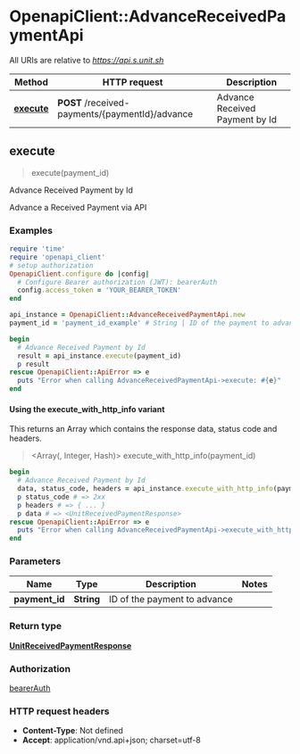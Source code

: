 # OpenapiClient::AdvanceReceivedPaymentApi

All URIs are relative to *https://api.s.unit.sh*

| Method | HTTP request | Description |
| ------ | ------------ | ----------- |
| [**execute**](AdvanceReceivedPaymentApi.md#execute) | **POST** /received-payments/{paymentId}/advance | Advance Received Payment by Id |


## execute

> <UnitReceivedPaymentResponse> execute(payment_id)

Advance Received Payment by Id

Advance a Received Payment via API 

### Examples

```ruby
require 'time'
require 'openapi_client'
# setup authorization
OpenapiClient.configure do |config|
  # Configure Bearer authorization (JWT): bearerAuth
  config.access_token = 'YOUR_BEARER_TOKEN'
end

api_instance = OpenapiClient::AdvanceReceivedPaymentApi.new
payment_id = 'payment_id_example' # String | ID of the payment to advance

begin
  # Advance Received Payment by Id
  result = api_instance.execute(payment_id)
  p result
rescue OpenapiClient::ApiError => e
  puts "Error when calling AdvanceReceivedPaymentApi->execute: #{e}"
end
```

#### Using the execute_with_http_info variant

This returns an Array which contains the response data, status code and headers.

> <Array(<UnitReceivedPaymentResponse>, Integer, Hash)> execute_with_http_info(payment_id)

```ruby
begin
  # Advance Received Payment by Id
  data, status_code, headers = api_instance.execute_with_http_info(payment_id)
  p status_code # => 2xx
  p headers # => { ... }
  p data # => <UnitReceivedPaymentResponse>
rescue OpenapiClient::ApiError => e
  puts "Error when calling AdvanceReceivedPaymentApi->execute_with_http_info: #{e}"
end
```

### Parameters

| Name | Type | Description | Notes |
| ---- | ---- | ----------- | ----- |
| **payment_id** | **String** | ID of the payment to advance |  |

### Return type

[**UnitReceivedPaymentResponse**](UnitReceivedPaymentResponse.md)

### Authorization

[bearerAuth](../README.md#bearerAuth)

### HTTP request headers

- **Content-Type**: Not defined
- **Accept**: application/vnd.api+json; charset=utf-8


